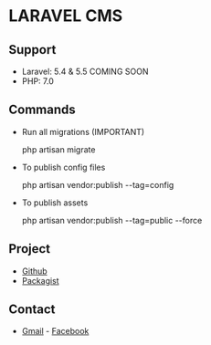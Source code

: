# LARAVEL CMS 
## Support

* Laravel: 5.4 & 5.5 COMING SOON
* PHP: 7.0

## Commands 

* Run all migrations (IMPORTANT)

    php artisan migrate

* To publish config files

  php artisan vendor:publish --tag=config

* To publish assets

  php artisan vendor:publish --tag=public --force

## Project

* [Github](https://github.com/ElioMS/admin-laravel)
* [Packagist](https://packagist.org/packages/emgs/admin-emgs-laravel)

## Contact

* [Gmail](elio.garcia.solis@gmail.com) - [Facebook](facebook.com)

